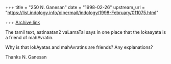 +++
title = "250 N. Ganesan"
date = "1998-02-26"
upstream_url = "https://list.indology.info/pipermail/indology/1998-February/011075.html"

+++
[Archive link](https://list.indology.info/pipermail/indology/1998-February/011075.html)

The tamil text, aatinaatan2 vaLamaTal says in one place
that the lokaayata is a friend of mahAvratin.

Why is that lokAyatas and mahAvratins are friends?
Any explanations?

Thanks
N. Ganesan



